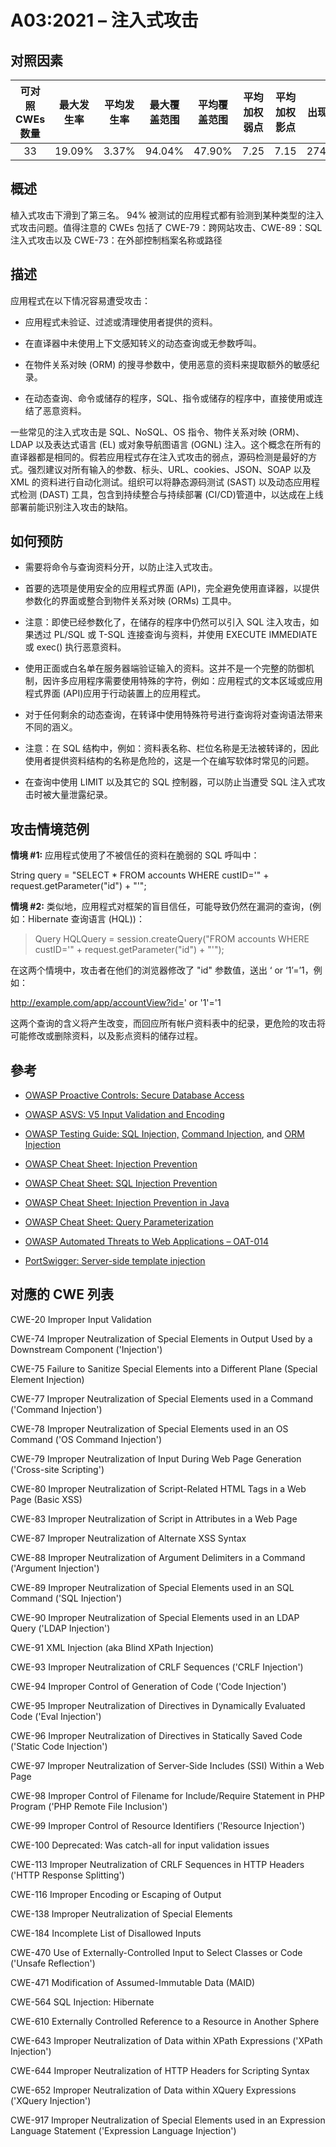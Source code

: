# A03:2021 – 注入式攻击

## 对照因素

| 可对照 CWEs 数量 | 最大发生率 | 平均发生率 | 最大覆盖范围 | 平均覆盖范围 | 平均加权弱点 | 平均加权影点 | 出现次数 | 所有有关 CVEs 数量 |
| :--------------: | :--------: | :--------: | :----------: | :----------: | :----------: | :----------: | :------: | :----------------: |
|        33        |   19.09%   |   3.37%    |    94.04%    |    47.90%    |     7.25     |     7.15     | 274,228  |       32,078       |

## 概述

植入式攻击下滑到了第三名。 94% 被测试的应用程式都有验测到某种类型的注入式攻击问题。值得注意的 CWEs 包括了 CWE-79：跨网站攻击、CWE-89：SQL 注入式攻击以及 CWE-73：在外部控制档案名称或路径

## 描述

应用程式在以下情况容易遭受攻击：

- 应用程式未验证、过滤或清理使用者提供的资料。

- 在直译器中未使用上下文感知转义的动态查询或无参数呼叫。

- 在物件关系对映 (ORM) 的搜寻参数中，使用恶意的资料来提取额外的敏感纪录。

- 在动态查询、命令或储存的程序，SQL、指令或储存的程序中，直接使用或连结了恶意资料。

一些常见的注入式攻击是 SQL、NoSQL、OS 指令、物件关系对映 (ORM)、LDAP 以及表达式语言 (EL) 或对象导航图语言 (OGNL) 注入。这个概念在所有的直译器都是相同的。假若应用程式存在注入式攻击的弱点，源码检测是最好的方式。强烈建议对所有输入的参数、标头、URL、cookies、JSON、SOAP 以及 XML 的资料进行自动化测试。组织可以将静态源码测试 (SAST) 以及动态应用程式检测 (DAST) 工具，包含到持续整合与持续部署 (CI/CD)管道中，以达成在上线部署前能识别注入攻击的缺陷。

## 如何预防

- 需要将命令与查询资料分开，以防止注入式攻击。

- 首要的选项是使用安全的应用程式界面 (API)，完全避免使用直译器，以提供参数化的界面或整合到物件关系对映 (ORMs) 工具中。

- 注意：即使已经参数化了，在储存的程序中仍然可以引入 SQL 注入攻击，如果透过 PL/SQL 或 T-SQL 连接查询与资料，并使用 EXECUTE IMMEDIATE 或 exec() 执行恶意资料。

- 使用正面或白名单在服务器端验证输入的资料。这并不是一个完整的防御机制，因许多应用程序需要使用特殊的字符，例如：应用程式的文本区域或应用程式界面 (API)应用于行动装置上的应用程式。

- 对于任何剩余的动态查询，在转译中使用特殊符号进行查询将对查询语法带来不同的涵义。

- 注意：在 SQL 结构中，例如：资料表名称、栏位名称是无法被转译的，因此使用者提供资料结构的名称是危险的，这是一个在编写软体时常见的问题。

- 在查询中使用 LIMIT 以及其它的 SQL 控制器，可以防止当遭受 SQL 注入式攻击时被大量泄露纪录。

## 攻击情境范例

**情境 #1:** 应用程式使用了不被信任的资料在脆弱的 SQL 呼叫中：

String query = "SELECT \* FROM accounts WHERE custID='" +
request.getParameter("id") + "'";

**情境 #2:** 类似地，应用程式对框架的盲目信任，可能导致仍然在漏洞的查询，(例如：Hibernate 查询语言 (HQL))：

> Query HQLQuery = session.createQuery("FROM accounts WHERE custID='" +
> request.getParameter("id") + "'");

在这两个情境中，攻击者在他们的浏览器修改了 "id" 参数值，送出 ‘ or ‘1’=’1，例如：

http://example.com/app/accountView?id=' or '1'='1

这两个查询的含义将产生改变，而回应所有帐户资料表中的纪录，更危险的攻击将可能修改或删除资料，以及影点资料的储存过程。

## 參考

- [OWASP Proactive Controls: Secure Database
  Access](https://owasp.org/www-project-proactive-controls/v3/en/c3-secure-database)

- [OWASP ASVS: V5 Input Validation and
  Encoding](https://owasp.org/www-project-application-security-verification-standard)

- [OWASP Testing Guide: SQL
  Injection,](https://owasp.org/www-project-web-security-testing-guide/latest/4-Web_Application_Security_Testing/07-Input_Validation_Testing/05-Testing_for_SQL_Injection) [Command
  Injection](https://owasp.org/www-project-web-security-testing-guide/latest/4-Web_Application_Security_Testing/07-Input_Validation_Testing/12-Testing_for_Command_Injection),
  and [ORM
  Injection](https://owasp.org/www-project-web-security-testing-guide/latest/4-Web_Application_Security_Testing/07-Input_Validation_Testing/05.7-Testing_for_ORM_Injection)

- [OWASP Cheat Sheet: Injection
  Prevention](https://cheatsheetseries.owasp.org/cheatsheets/Injection_Prevention_Cheat_Sheet.html)

- [OWASP Cheat Sheet: SQL Injection
  Prevention](https://cheatsheetseries.owasp.org/cheatsheets/SQL_Injection_Prevention_Cheat_Sheet.html)

- [OWASP Cheat Sheet: Injection Prevention in
  Java](https://cheatsheetseries.owasp.org/cheatsheets/Injection_Prevention_Cheat_Sheet_in_Java.html)

- [OWASP Cheat Sheet: Query
  Parameterization](https://cheatsheetseries.owasp.org/cheatsheets/Query_Parameterization_Cheat_Sheet.html)

- [OWASP Automated Threats to Web Applications –
  OAT-014](https://owasp.org/www-project-automated-threats-to-web-applications/)

- [PortSwigger: Server-side template
  injection](https://portswigger.net/kb/issues/00101080_serversidetemplateinjection)

## 对應的 CWE 列表

CWE-20 Improper Input Validation

CWE-74 Improper Neutralization of Special Elements in Output Used by a
Downstream Component ('Injection')

CWE-75 Failure to Sanitize Special Elements into a Different Plane
(Special Element Injection)

CWE-77 Improper Neutralization of Special Elements used in a Command
('Command Injection')

CWE-78 Improper Neutralization of Special Elements used in an OS Command
('OS Command Injection')

CWE-79 Improper Neutralization of Input During Web Page Generation
('Cross-site Scripting')

CWE-80 Improper Neutralization of Script-Related HTML Tags in a Web Page
(Basic XSS)

CWE-83 Improper Neutralization of Script in Attributes in a Web Page

CWE-87 Improper Neutralization of Alternate XSS Syntax

CWE-88 Improper Neutralization of Argument Delimiters in a Command
('Argument Injection')

CWE-89 Improper Neutralization of Special Elements used in an SQL
Command ('SQL Injection')

CWE-90 Improper Neutralization of Special Elements used in an LDAP Query
('LDAP Injection')

CWE-91 XML Injection (aka Blind XPath Injection)

CWE-93 Improper Neutralization of CRLF Sequences ('CRLF Injection')

CWE-94 Improper Control of Generation of Code ('Code Injection')

CWE-95 Improper Neutralization of Directives in Dynamically Evaluated
Code ('Eval Injection')

CWE-96 Improper Neutralization of Directives in Statically Saved Code
('Static Code Injection')

CWE-97 Improper Neutralization of Server-Side Includes (SSI) Within a
Web Page

CWE-98 Improper Control of Filename for Include/Require Statement in PHP
Program ('PHP Remote File Inclusion')

CWE-99 Improper Control of Resource Identifiers ('Resource Injection')

CWE-100 Deprecated: Was catch-all for input validation issues

CWE-113 Improper Neutralization of CRLF Sequences in HTTP Headers ('HTTP
Response Splitting')

CWE-116 Improper Encoding or Escaping of Output

CWE-138 Improper Neutralization of Special Elements

CWE-184 Incomplete List of Disallowed Inputs

CWE-470 Use of Externally-Controlled Input to Select Classes or Code
('Unsafe Reflection')

CWE-471 Modification of Assumed-Immutable Data (MAID)

CWE-564 SQL Injection: Hibernate

CWE-610 Externally Controlled Reference to a Resource in Another Sphere

CWE-643 Improper Neutralization of Data within XPath Expressions ('XPath
Injection')

CWE-644 Improper Neutralization of HTTP Headers for Scripting Syntax

CWE-652 Improper Neutralization of Data within XQuery Expressions
('XQuery Injection')

CWE-917 Improper Neutralization of Special Elements used in an
Expression Language Statement ('Expression Language Injection')
